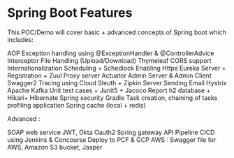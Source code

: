 # Spring Boot Features


This POC/Demo will cover basic + advanced concepts of Spring boot which includes:

AOP
Exception handling using @ExceptionHandler & @ControllerAdvice
Interceptor
File Handling (Upload/Download)
Thymeleaf
CORS support
Internationalization
Scheduling + Schedlock
Enabling Https
Eureka Server + Registration + Zuul Proxy server
Actuator
Admin Server & Admin Client
Swagger2
Tracing using Cloud Sleuth + Zipkin Server
Sending Email
Hystrix
Apache Kafka
Unit test cases + Junit5 + Jacoco Report
h2 database + Hikari+ Hibernate 
Spring security
Gradle Task creation, chaining of tasks
profiling application
Spring cache (local + redis)





Advanced :

SOAP web service
JWT, Okta
Oauth2
Spring gateway API
Pipeline CICD using Jenkins & Concourse 
Deploy to PCF & GCP
AWS : Swagger file for AWS, Amazon S3 bucket,
Jasper





